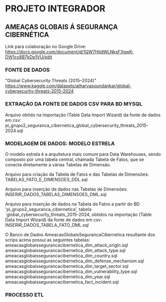 # PROJETO INTEGRADOR

## AMEAÇAS GLOBAIS Á SEGURANÇA CIBERNÉTICA

Link para colaboração no Google Drive:
https://docs.google.com/document/d/1QW7HildWLNksF3gwK-DW1cs8B7kDp1VU/edit

### FONTE DE DADOS
"Global Cybersecurity Threats (2015–2024)"
https://www.kaggle.com/datasets/atharvasoundankar/global-cybersecurity-threats-2015-2024

### EXTRAÇÃO DA FONTE DE DADOS CSV PARA BD MYSQL
Arquivo obtido na importação (Table Data Import Wizard) da fonte de dados em csv:
pi_grupo2_seguranca_cibernetica_global_cybersecurity_threats_2015-2024.sql

### MODELAGEM DE DADOS: MODELO ESTRELA
O modelo estrela é a arquitetura mais comum para Data Warehouses, sendo composto por uma tabela central, chamada Tabela de Fatos, que se conecta diretamente a várias Tabelas de Dimensão.

Arquivo para criação da Tabela de Fatos e das Tabelas de Dimensões:  
  TABELAS_FATO_E_DIMENSOES_DDL.sql

Arquivo para inserção de dados nas Tabelas de Dimensões:  
  INSERIR_DADOS_TABELAS_DIMENSOES_DML.sql

Arquivo para inserção de dados na Tabela de Fatos a partir do BD 'pi_grupo2_seguranca_cibernetica', tabela `global_cybersecurity_threats_2015-2024, obtidos na importação (Table Data Import Wizard) da fonte de dados em csv:  
  INSERIR_DADOS_TABELA_FATO_DML.sql

O Banco de Dados AmeacasGlobaisSegurancaCibernetica resultante dos scrips acima possui as seguintes tabelas:
  ameacasglobaissegurancacibernetica_dim_attack_origin.sql
  ameacasglobaissegurancacibernetica_dim_attack_type.sql
  ameacasglobaissegurancacibernetica_dim_country.sql
  ameacasglobaissegurancacibernetica_dim_defense_mechanism.sql
  ameacasglobaissegurancacibernetica_dim_target_sector.sql
  ameacasglobaissegurancacibernetica_dim_vulnerability_type.sql
  ameacasglobaissegurancacibernetica_dim_year.sql
  ameacasglobaissegurancacibernetica_fact_incident.sql

### PROCESSO ETL
